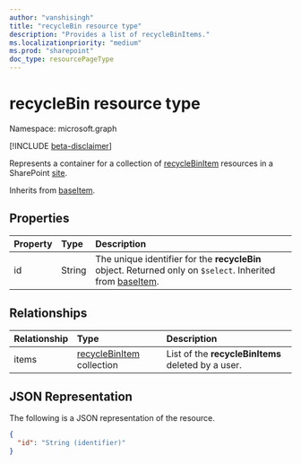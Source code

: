 ```yaml
---
author: "vanshisingh"
title: "recycleBin resource type"
description: "Provides a list of recycleBinItems."
ms.localizationpriority: "medium"
ms.prod: "sharepoint"
doc_type: resourcePageType
---
```


# recycleBin resource type

Namespace: microsoft.graph

[!INCLUDE [beta-disclaimer](../../includes/beta-disclaimer.md)]

Represents a container for a collection of [recycleBinItem](recyclebinitem.md) resources in a SharePoint [site](site.md).

Inherits from [baseItem](baseitem.md).

## Properties

| Property | Type   | Description                                                                                                              |
|:---------|:-------|:-------------------------------------------------------------------------------------------------------------------------|
|id| String | The unique identifier for the **recycleBin** object. Returned only on `$select`. Inherited from [baseItem](baseitem.md). |

## Relationships

| Relationship | Type                                           | Description                                        |
|:-------------|:-----------------------------------------------|:---------------------------------------------------|
| items        | [recycleBinItem](recyclebinitem.md) collection | List of the **recycleBinItems** deleted by a user. |

## JSON Representation

The following is a JSON representation of the resource.

<!-- {
  "blockType": "resource",
  "keyProperty": "id",
  "@odata.type": "microsoft.graph.recycleBin",
  "baseType": "microsoft.graph.baseItem",
  "optionalProperties": []
}-->

```json
{
  "id": "String (identifier)"
}
```

<!-- {
"type": "#page.annotation",
"createdBy": "API Clinic",
"section": "documentation"
}-->
